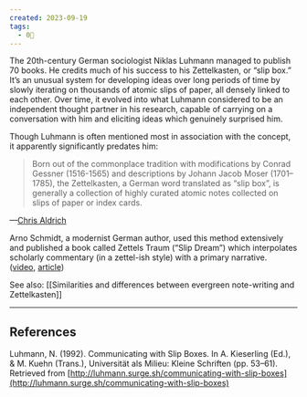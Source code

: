 ```yaml
---
created: 2023-09-19
tags:
  - 0🌲
---
```

The 20th-century German sociologist Niklas Luhmann managed to publish 70 books. He credits much of his success to his Zettelkasten, or “slip box.” It’s an unusual system for developing ideas over long periods of time by slowly iterating on thousands of atomic slips of paper, all densely linked to each other. Over time, it evolved into what Luhmann considered to be an independent thought partner in his research, capable of carrying on a conversation with him and eliciting ideas which genuinely surprised him.

Though Luhmann is often mentioned most in association with the concept, it apparently significantly predates him:

> Born out of the commonplace tradition with modifications by Conrad Gessner (1516-1565) and descriptions by Johann Jacob Moser (1701–1785), the Zettelkasten, a German word translated as “slip box”, is generally a collection of highly curated atomic notes collected on slips of paper or index cards.

—[Chris Aldrich](https://boffosocko.com/2021/07/03/differentiating-online-variations-of-the-commonplace-book-digital-gardens-wikis-zettlekasten-waste-books-florilegia-and-second-brains/)

Arno Schmidt, a modernist German author, used this method extensively and published a book called Zettels Traum (“Slip Dream”) which interpolates scholarly commentary (in a zettel-ish style) with a primary narrative. ([video](https://vimeo.com/6422567), [article](https://www.zinzin.com/observations/2013/who-was-arno-schmidt-and-what-is-zettels-traum-some-evidentiary-fragments/))

See also: [[Similarities and differences between evergreen note-writing and Zettelkasten]]

---

## References

Luhmann, N. (1992). Communicating with Slip Boxes. In A. Kieserling (Ed.), & M. Kuehn (Trans.), Universität als Milieu: Kleine Schriften (pp. 53–61). Retrieved from [http://luhmann.surge.sh/communicating-with-slip-boxes](http://luhmann.surge.sh/communicating-with-slip-boxes)